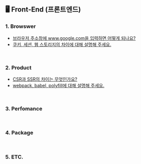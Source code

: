 ##  🖥 Front-End (프론트엔드)

### 1. Browswer
- [브라우저 주소창에 www.google.com을 입력하면 어떻게 되나요?](https://github.com/dev-junehee/front-interview-questions-archive/blob/main/Front-End/%EB%B8%8C%EB%9D%BC%EC%9A%B0%EC%A0%80%20%EC%A3%BC%EC%86%8C%EC%B0%BD%EC%97%90%20www.google.com%EC%9D%84%20%EC%9E%85%EB%A0%A5%ED%95%98%EB%A9%B4%20%EC%96%B4%EB%96%BB%EA%B2%8C%20%EB%90%98%EB%82%98%EC%9A%94%3F.md)
- [쿠키, 세션, 웹 스토리지의 차이에 대해 설명해 주세요.](https://github.com/dev-junehee/front-interview-questions-archive/blob/main/Front-End/%EC%BF%A0%ED%82%A4%2C%20%EC%84%B8%EC%85%98%2C%20%EC%9B%B9%20%EC%8A%A4%ED%86%A0%EB%A6%AC%EC%A7%80%EC%9D%98%20%EC%B0%A8%EC%9D%B4%EC%97%90%20%EB%8C%80%ED%95%B4%20%EC%84%A4%EB%AA%85%ED%95%B4%20%EC%A3%BC%EC%84%B8%EC%9A%94.md)

<br />

### 2. Product
- [CSR과 SSR의 차이는 무엇인가요?]()
- [webpack, babel, polyfill에 대해 설명해 주세요.]()

<br />

### 3. Perfomance

<br />

### 4. Package

<br />

### 5. ETC.
